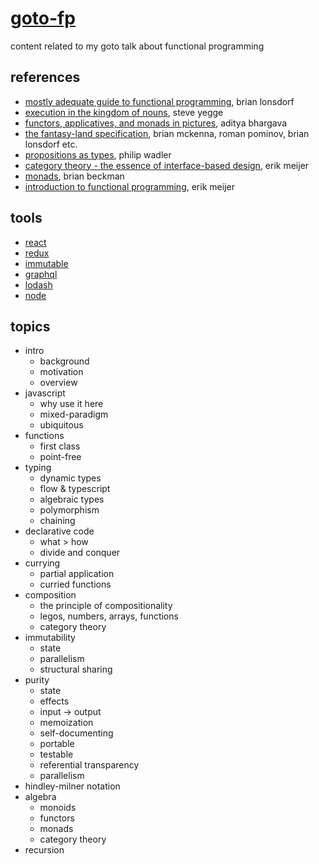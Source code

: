 # [goto-fp](https://prezi.com/yi7x0ytfxorn/a-practical-introduction-to-functional-javascript/)
content related to my goto talk about functional programming

## references
- [mostly adequate guide to functional programming](https://www.gitbook.com/book/drboolean/mostly-adequate-guide), brian lonsdorf
- [execution in the kingdom of nouns](http://steve-yegge.blogspot.dk/2006/03/execution-in-kingdom-of-nouns.html), steve yegge
- [functors, applicatives, and monads in pictures](http://adit.io/posts/2013-04-17-functors,_applicatives,_and_monads_in_pictures.html), aditya bhargava
- [the fantasy-land specification](https://github.com/fantasyland/fantasy-land), brian mckenna, roman pominov, brian lonsdorf etc.
- [propositions as types](https://www.youtube.com/watch?v=IOiZatlZtGU), philip wadler
- [category theory - the essence of interface-based design](https://www.youtube.com/watch?v=JMP6gI5mLHc), erik meijer
- [monads](https://www.youtube.com/watch?v=ZhuHCtR3xq8), brian beckman
- [introduction to functional programming](https://www.youtube.com/watch?v=z0N1aZ6SnBk), erik meijer

## tools
- [react](https://facebook.github.io/react/)
- [redux](http://redux.js.org/)
- [immutable](https://facebook.github.io/immutable-js/)
- [graphql](http://graphql.org/)
- [lodash](https://lodash.com/)
- [node](https://nodejs.org/en/)

## topics
- intro
  - background
  - motivation
  - overview
- javascript
  - why use it here
  - mixed-paradigm
  - ubiquitous
- functions
  - first class
  - point-free
- typing
  - dynamic types
  - flow & typescript
  - algebraic types
  - polymorphism
  - chaining
- declarative code
  - what > how
  - divide and conquer
- currying
  - partial application
  - curried functions
- composition
  - the principle of compositionality
  - legos, numbers, arrays, functions
  - category theory
- immutability
  - state
  - parallelism
  - structural sharing
- purity
  - state
  - effects
  - input -> output
  - memoization
  - self-documenting
  - portable
  - testable
  - referential transparency
  - parallelism
- hindley-milner notation
- algebra
  - monoids
  - functors
  - monads
  - category theory
- recursion
